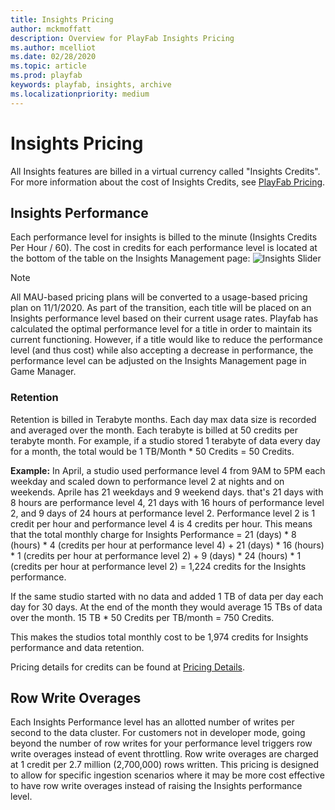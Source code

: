 ```yaml
---
title: Insights Pricing
author: mckmoffatt
description: Overview for PlayFab Insights Pricing
ms.author: mcelliot
ms.date: 02/28/2020
ms.topic: article
ms.prod: playfab
keywords: playfab, insights, archive
ms.localizationpriority: medium
---
```


# Insights Pricing
All Insights features are billed in a virtual currency called "Insights Credits". For more information about the cost of Insights Credits, see [PlayFab Pricing](http://playfab.com/pricing). 

## Insights Performance
Each performance level for insights is billed to the minute (Insights Credits Per Hour / 60). The cost in credits for each performance level is located at the bottom of the table on the Insights Management page:
![Insights Slider](media/performance-level2.png)

> [!NOTE] 
> All MAU-based pricing plans will be converted to a usage-based pricing plan on 11/1/2020. As part of the transition, each title will be placed on an Insights performance level based on their current usage rates. Playfab has calculated the optimal performance level for a title in order to maintain its current functioning. However, if a title would like to reduce the performance level (and thus cost) while also accepting a decrease in performance, the performance level can be adjusted on the Insights Management page in Game Manager. 

### Retention
Retention is billed in Terabyte months. Each day max data size is recorded and averaged over the month. Each terabyte is billed at 50 credits per terabyte month. For example, if a studio stored 1 terabyte of data every day for a month, the total would be 1 TB/Month * 50 Credits = 50 Credits.

**Example:**
In April, a studio used performance level 4 from 9AM to 5PM each weekday and scaled down to performance level 2 at nights and on weekends. Aprile has 21 weekdays and 9 weekend days. that's 21 days with 8 hours are performance level 4, 21 days with 16 hours of performance level 2, and 9 days of 24 hours at performance level 2. Performance level 2 is 1 credit per hour and performance level 4 is 4 credits per hour. This means that the total monthly charge for Insights Performance = 21 (days) * 8 (hours) * 4 (credits per hour at performance level 4) + 21 (days) * 16 (hours) * 1 (credits per hour at performance level 2) + 9 (days) * 24 (hours) * 1 (credits per hour at performance level 2) = 1,224 credits for the Insights performance. 

If the same studio started with no data and added 1 TB of data per day each day for 30 days. At the end of the month they would average 15 TBs of data over the month. 15 TB * 50 Credits per TB/month = 750 Credits.

This makes the studios total monthly cost to be 1,974 credits for Insights performance and data retention.

Pricing details for credits can be found at [Pricing Details](http://playfab.com/pricing).

## Row Write Overages   
Each Insights Performance level has an allotted number of writes per second to the data cluster. For customers not in developer mode, going beyond the number of row writes for your performance level triggers row write overages instead of event throttling. Row write overages are charged at 1 credit per 2.7 million (2,700,000) rows written. This pricing is designed to allow for specific ingestion scenarios where it may be more cost effective to have row write overages instead of raising the Insights performance level.  
